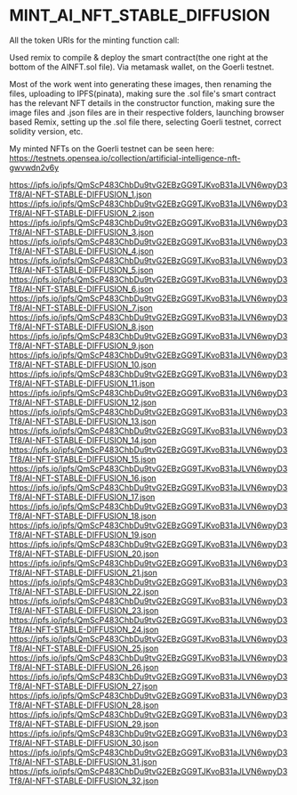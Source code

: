 # MINT_AI_NFT_STABLE_DIFFUSION

All the token URIs for the minting function call:

Used remix to compile & deploy the smart contract(the one right at the bottom of the AINFT.sol file).
Via metamask wallet, on the Goerli testnet.

Most of the work went into generating these images, then renaming the files, uploading to IPFS(pinata), making sure the .sol file's smart contract has the relevant NFT details in the constructor function, making sure the image files and .json files are in their respective folders, launching browser based Remix, setting up the .sol file there, selecting Goerli testnet, correct solidity version, etc.

My minted NFTs on the Goerli testnet can be seen here:
https://testnets.opensea.io/collection/artificial-intelligence-nft-gwvwdn2v6y


https://ipfs.io/ipfs/QmScP483ChbDu9tvG2EBzGG9TJKvoB31aJLVN6wpyD3Tf8/AI-NFT-STABLE-DIFFUSION_1.json
https://ipfs.io/ipfs/QmScP483ChbDu9tvG2EBzGG9TJKvoB31aJLVN6wpyD3Tf8/AI-NFT-STABLE-DIFFUSION_2.json
https://ipfs.io/ipfs/QmScP483ChbDu9tvG2EBzGG9TJKvoB31aJLVN6wpyD3Tf8/AI-NFT-STABLE-DIFFUSION_3.json
https://ipfs.io/ipfs/QmScP483ChbDu9tvG2EBzGG9TJKvoB31aJLVN6wpyD3Tf8/AI-NFT-STABLE-DIFFUSION_4.json
https://ipfs.io/ipfs/QmScP483ChbDu9tvG2EBzGG9TJKvoB31aJLVN6wpyD3Tf8/AI-NFT-STABLE-DIFFUSION_5.json
https://ipfs.io/ipfs/QmScP483ChbDu9tvG2EBzGG9TJKvoB31aJLVN6wpyD3Tf8/AI-NFT-STABLE-DIFFUSION_6.json
https://ipfs.io/ipfs/QmScP483ChbDu9tvG2EBzGG9TJKvoB31aJLVN6wpyD3Tf8/AI-NFT-STABLE-DIFFUSION_7.json
https://ipfs.io/ipfs/QmScP483ChbDu9tvG2EBzGG9TJKvoB31aJLVN6wpyD3Tf8/AI-NFT-STABLE-DIFFUSION_8.json
https://ipfs.io/ipfs/QmScP483ChbDu9tvG2EBzGG9TJKvoB31aJLVN6wpyD3Tf8/AI-NFT-STABLE-DIFFUSION_9.json
https://ipfs.io/ipfs/QmScP483ChbDu9tvG2EBzGG9TJKvoB31aJLVN6wpyD3Tf8/AI-NFT-STABLE-DIFFUSION_10.json
https://ipfs.io/ipfs/QmScP483ChbDu9tvG2EBzGG9TJKvoB31aJLVN6wpyD3Tf8/AI-NFT-STABLE-DIFFUSION_11.json
https://ipfs.io/ipfs/QmScP483ChbDu9tvG2EBzGG9TJKvoB31aJLVN6wpyD3Tf8/AI-NFT-STABLE-DIFFUSION_12.json
https://ipfs.io/ipfs/QmScP483ChbDu9tvG2EBzGG9TJKvoB31aJLVN6wpyD3Tf8/AI-NFT-STABLE-DIFFUSION_13.json
https://ipfs.io/ipfs/QmScP483ChbDu9tvG2EBzGG9TJKvoB31aJLVN6wpyD3Tf8/AI-NFT-STABLE-DIFFUSION_14.json
https://ipfs.io/ipfs/QmScP483ChbDu9tvG2EBzGG9TJKvoB31aJLVN6wpyD3Tf8/AI-NFT-STABLE-DIFFUSION_15.json
https://ipfs.io/ipfs/QmScP483ChbDu9tvG2EBzGG9TJKvoB31aJLVN6wpyD3Tf8/AI-NFT-STABLE-DIFFUSION_16.json
https://ipfs.io/ipfs/QmScP483ChbDu9tvG2EBzGG9TJKvoB31aJLVN6wpyD3Tf8/AI-NFT-STABLE-DIFFUSION_17.json
https://ipfs.io/ipfs/QmScP483ChbDu9tvG2EBzGG9TJKvoB31aJLVN6wpyD3Tf8/AI-NFT-STABLE-DIFFUSION_18.json
https://ipfs.io/ipfs/QmScP483ChbDu9tvG2EBzGG9TJKvoB31aJLVN6wpyD3Tf8/AI-NFT-STABLE-DIFFUSION_19.json
https://ipfs.io/ipfs/QmScP483ChbDu9tvG2EBzGG9TJKvoB31aJLVN6wpyD3Tf8/AI-NFT-STABLE-DIFFUSION_20.json
https://ipfs.io/ipfs/QmScP483ChbDu9tvG2EBzGG9TJKvoB31aJLVN6wpyD3Tf8/AI-NFT-STABLE-DIFFUSION_21.json
https://ipfs.io/ipfs/QmScP483ChbDu9tvG2EBzGG9TJKvoB31aJLVN6wpyD3Tf8/AI-NFT-STABLE-DIFFUSION_22.json
https://ipfs.io/ipfs/QmScP483ChbDu9tvG2EBzGG9TJKvoB31aJLVN6wpyD3Tf8/AI-NFT-STABLE-DIFFUSION_23.json
https://ipfs.io/ipfs/QmScP483ChbDu9tvG2EBzGG9TJKvoB31aJLVN6wpyD3Tf8/AI-NFT-STABLE-DIFFUSION_24.json
https://ipfs.io/ipfs/QmScP483ChbDu9tvG2EBzGG9TJKvoB31aJLVN6wpyD3Tf8/AI-NFT-STABLE-DIFFUSION_25.json
https://ipfs.io/ipfs/QmScP483ChbDu9tvG2EBzGG9TJKvoB31aJLVN6wpyD3Tf8/AI-NFT-STABLE-DIFFUSION_26.json
https://ipfs.io/ipfs/QmScP483ChbDu9tvG2EBzGG9TJKvoB31aJLVN6wpyD3Tf8/AI-NFT-STABLE-DIFFUSION_27.json
https://ipfs.io/ipfs/QmScP483ChbDu9tvG2EBzGG9TJKvoB31aJLVN6wpyD3Tf8/AI-NFT-STABLE-DIFFUSION_28.json
https://ipfs.io/ipfs/QmScP483ChbDu9tvG2EBzGG9TJKvoB31aJLVN6wpyD3Tf8/AI-NFT-STABLE-DIFFUSION_29.json
https://ipfs.io/ipfs/QmScP483ChbDu9tvG2EBzGG9TJKvoB31aJLVN6wpyD3Tf8/AI-NFT-STABLE-DIFFUSION_30.json
https://ipfs.io/ipfs/QmScP483ChbDu9tvG2EBzGG9TJKvoB31aJLVN6wpyD3Tf8/AI-NFT-STABLE-DIFFUSION_31.json
https://ipfs.io/ipfs/QmScP483ChbDu9tvG2EBzGG9TJKvoB31aJLVN6wpyD3Tf8/AI-NFT-STABLE-DIFFUSION_32.json


